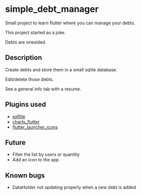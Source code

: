 # simple_debt_manager

Small project to learn flutter where you can manage your debts.

This project started as a joke. 

Debts are onesided.

## Description

Create debts and store them in a small sqlite database.

Edit/delete those debts.

See a general info tab with a resume.

## Plugins used
- [sqflite](https://pub.dartlang.org/packages/sqflite)
- [charts_flutter](https://pub.dartlang.org/packages/charts_flutter)
- [flutter_launcher_icons](https://pub.dartlang.org/packages/flutter_launcher_icons)

## Future
- Filter the list by users or quantity
- Add an icon to the app

## Known bugs
- DataHolder not updating properly when a new debt is added